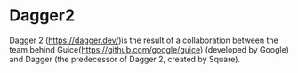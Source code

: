 # Dagger2

Dagger 2 (https://dagger.dev/)is the result of a collaboration between the team behind Guice(https://github.com/google/guice) (developed by Google) and Dagger (the predecessor of Dagger 2, created by Square).

 
    




